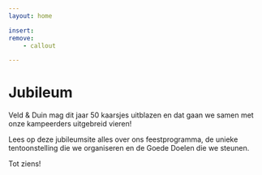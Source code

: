 ```yaml
---
layout: home

insert:
remove:
    - callout

---
```


# Jubileum

Veld & Duin mag dit jaar 50 kaarsjes uitblazen en dat gaan we samen met onze kampeerders uitgebreid vieren!

Lees op deze jubileumsite alles over ons feestprogramma, de unieke tentoonstelling die we organiseren en de Goede Doelen die we steunen.

Tot ziens!



